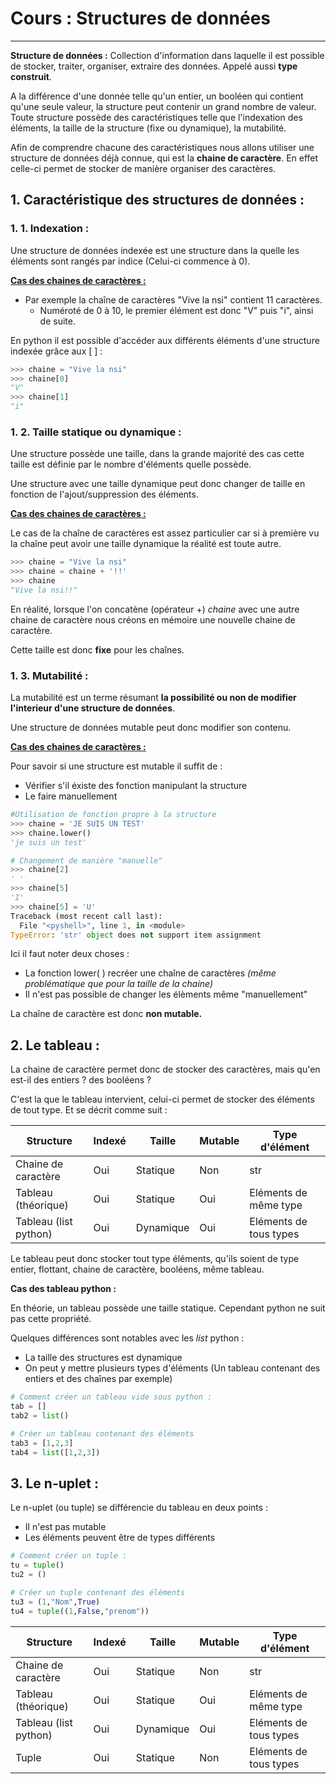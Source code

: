 # Cours : Structures de données

------

**Structure de données :** Collection d'information dans laquelle il est possible de stocker, traiter, organiser, extraire des données. Appelé aussi **type construit**. 

A la différence d'une donnée telle qu'un entier, un booléen qui contient qu'une seule valeur, la structure peut contenir un grand nombre de valeur. Toute structure possède des caractéristiques telle que l'indexation des éléments, la taille de la structure (fixe ou dynamique), la mutabilité. 

Afin de comprendre chacune des caractéristiques nous allons utiliser une structure de données déjà connue, qui est la **chaine de caractère**. En effet celle-ci permet de stocker de manière organiser des caractères.

## 1. Caractéristique des structures de données :

### 1. 1. **Indexation :**

Une structure de données indexée est une structure dans la quelle les éléments sont rangés par indice (Celui-ci commence à 0).

<u>**Cas des chaines de caractères :**</u>

- Par exemple la chaîne de caractères "Vive la nsi" contient 11 caractères.
    - Numéroté de 0 à 10, le premier élément est donc "V" puis "i", ainsi de suite.

En python il est possible d'accéder aux différents éléments d'une structure indexée grâce aux [ ] :

```python
>>> chaine = "Vive la nsi"
>>> chaine[0]
"V"
>>> chaine[1]
"i"
```

### 1. 2. Taille statique ou dynamique :

Une structure possède une taille, dans la grande majorité des cas cette taille est définie par le nombre d'éléments quelle possède. 

Une structure avec une taille dynamique peut donc changer de taille en fonction de l'ajout/suppression des éléments. 

<u>**Cas des chaines de caractères :**</u>

Le cas de la chaîne de caractères est assez particulier car si à première vu la chaîne peut avoir une taille dynamique la réalité est toute autre.

```python
>>> chaine = "Vive la nsi" 
>>> chaine = chaine + '!!'
>>> chaine
"Vive la nsi!!"
```

En réalité, lorsque l'on concatène (opérateur +) *chaine* avec une autre chaine de caractère nous créons en mémoire une nouvelle chaine de caractère. 

Cette taille est donc **fixe** pour les chaînes.

### 1. 3. Mutabilité :

La mutabilité est un terme résumant **la possibilité ou non de modifier l'interieur d'une structure de données**. 

Une structure de données mutable peut donc modifier son contenu.

<u>**Cas des chaines de caractères :**</u>

Pour savoir si une structure est mutable il suffit de :

- Vérifier s'il éxiste des fonction manipulant la structure
- Le faire manuellement

```python
#Utilisation de fonction propre à la structure
>>> chaine = 'JE SUIS UN TEST'
>>> chaine.lower()
'je suis un test'

# Changement de manière "manuelle"
>>> chaine[2]
' '
>>> chaine[5]
'I'
>>> chaine[5] = 'U'
Traceback (most recent call last):
  File "<pyshell>", line 1, in <module>
TypeError: 'str' object does not support item assignment
```

Ici il faut noter deux choses :

- La fonction lower( ) recréer une chaîne de caractères *(même problématique que pour la taille de la chaine)*
- Il n'est pas possible de changer les élèments même "manuellement"

La chaîne de caractère est donc **non mutable.**

## 2. Le tableau :

La chaine de caractère permet donc de stocker des caractères, mais qu'en est-il des entiers ? des booléens ?

C'est la que le tableau intervient, celui-ci permet de stocker des éléments de tout type. Et se décrit comme suit : 

| Structure | Indexé | Taille | Mutable | Type d'élément |
| --- | --- | --- | --- | --- |
| Chaine de caractère | Oui | Statique | Non | str |
| Tableau (théorique) | Oui | Statique | Oui | Eléments de même type |
| Tableau (list python) | Oui | Dynamique | Oui | Eléments de tous types |

Le tableau peut donc stocker tout type éléments, qu'ils soient de type entier, flottant, chaine de caractère, booléens, même tableau.

**Cas des tableau python :**

En théorie, un tableau possède une taille statique. Cependant python ne suit pas cette propriété.

Quelques différences sont notables avec les *list* python :

- La taille des structures est dynamique
- On peut y mettre plusieurs types d'éléments (Un tableau contenant des entiers et des chaînes par exemple)

```python
# Comment créer un tableau vide sous python :
tab = []
tab2 = list()

# Créer un tableau contenant des éléments
tab3 = [1,2,3]
tab4 = list([1,2,3])
```

## 3. Le n-uplet :

Le n-uplet (ou tuple) se différencie du tableau en deux points :

- Il n'est pas mutable
- Les éléments peuvent être de types différents

```python
# Comment créer un tuple :
tu = tuple()
tu2 = ()

# Créer un tuple contenant des éléments
tu3 = (1,"Nom",True)
tu4 = tuple((1,False,"prenom"))
```

| Structure             | Indexé | Taille    | Mutable | Type d'élément         |
| --------------------- | ------ | --------- | ------- | ---------------------- |
| Chaine de caractère   | Oui    | Statique  | Non     | str                    |
| Tableau (théorique)   | Oui    | Statique  | Oui     | Eléments de même type  |
| Tableau (list python) | Oui    | Dynamique | Oui     | Eléments de tous types |
| Tuple                 | Oui    | Statique  | Non     | Eléments de tous types |